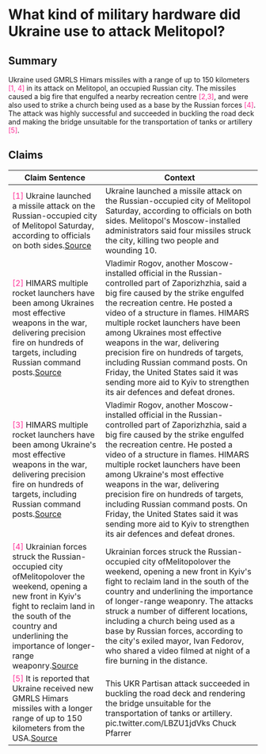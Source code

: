 # What kind of military hardware did Ukraine use to attack Melitopol?

## Summary
Ukraine used GMRLS Himars missiles with a range of up to 150 kilometers <font color=#FF3399>[1, 4]</font> in its attack on Melitopol, an occupied Russian city. The missiles caused a big fire that engulfed a nearby recreation centre <font color=#FF3399>[2,3]</font>, and were also used to strike a church being used as a base by the Russian forces <font color=#FF3399>[4]</font>. The attack was highly successful and succeeded in buckling the road deck and making the bridge unsuitable for the transportation of tanks or artillery <font color=#FF3399>[5]</font>.

## Claims
| Claim Sentence | Context |
|---|---|
|<font color=#FF3399>[1]</font> Ukraine launched a missile attack on the Russian-occupied city of Melitopol Saturday, according to officials on both sides.<a href="https://www.cnn.com/europe/live-news/russia-ukraine-war-news-12-11-22/h_18b347fc4f4476aba1d5c702297c4603" target="_blank">Source</a>| Ukraine launched a missile attack on the Russian-occupied city of Melitopol Saturday, according to officials on both sides. Melitopol's Moscow-installed administrators said four missiles struck the city, killing two people and wounding 10.|
|<font color=#FF3399>[2]</font> HIMARS multiple rocket launchers have been among Ukraines most effective weapons in the war, delivering precision fire on hundreds of targets, including Russian command posts.<a href="https://www.theglobeandmail.com/world/article-pro-russian-authorities-accuse-ukraine-of-attacking-occupied-melitopol/" target="_blank">Source</a>| Vladimir Rogov, another Moscow-installed official in the Russian-controlled part of Zaporizhzhia, said a big fire caused by the strike engulfed the recreation centre. He posted a video of a structure in flames. HIMARS multiple rocket launchers have been among Ukraines most effective weapons in the war, delivering precision fire on hundreds of targets, including Russian command posts. On Friday, the United States said it was sending more aid to Kyiv to strengthen its air defences and defeat drones.|
|<font color=#FF3399>[3]</font> HIMARS multiple rocket launchers have been among Ukraine's most effective weapons in the war, delivering precision fire on hundreds of targets, including Russian command posts.<a href="https://www.reuters.com/world/europe/ukraine-attacks-occupied-melitopol-russian-side-says-two-killed-2022-12-11/" target="_blank">Source</a>| Vladimir Rogov, another Moscow-installed official in the Russian-controlled part of Zaporizhzhia, said a big fire caused by the strike engulfed the recreation centre. He posted a video of a structure in flames. HIMARS multiple rocket launchers have been among Ukraine's most effective weapons in the war, delivering precision fire on hundreds of targets, including Russian command posts. On Friday, the United States said it was sending more aid to Kyiv to strengthen its air defences and defeat drones.|
|<font color=#FF3399>[4]</font> Ukrainian forces struck the Russian-occupied city ofMelitopolover the weekend, opening a new front in Kyiv's fight to reclaim land in the south of the country and underlining the importance of longer-range weaponry.<a href="https://www.cnn.com/europe/live-news/russia-ukraine-war-news-12-13-22/h_6cc26eee5ea9574348b5fe2588371dae" target="_blank">Source</a>| Ukrainian forces struck the Russian-occupied city ofMelitopolover the weekend, opening a new front in Kyiv's fight to reclaim land in the south of the country and underlining the importance of longer-range weaponry. The attacks struck a number of different locations, including a church being used as a base by Russian forces, according to the city's exiled mayor, Ivan Fedorov, who shared a video filmed at night of a fire burning in the distance.|
|<font color=#FF3399>[5]</font> It is reported that Ukraine received new GMRLS Himars missiles with a longer range of up to 150 kilometers from the USA.<a href="https://tvpworld.com/65096013/ukrainian-forces-take-melitopol-as-a-target-hinting-offensives-direction-us-daily" target="_blank">Source</a>| This UKR Partisan attack succeeded in buckling the road deck and rendering the bridge unsuitable for the transportation of tanks or artillery. pic.twitter.com/LBZU1jdVks Chuck Pfarrer | Indications & Warnings | (@ChuckPfarrer) December 13, 2022 It is reported that Ukraine received new GMRLS Himars missiles with a longer range of up to 150 kilometers from the USA. Today they were first used against the Russian military base in occupied Melitopol.|
